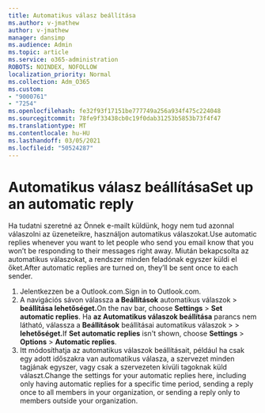```yaml
---
title: Automatikus válasz beállítása
ms.author: v-jmathew
author: v-jmathew
manager: dansimp
ms.audience: Admin
ms.topic: article
ms.service: o365-administration
ROBOTS: NOINDEX, NOFOLLOW
localization_priority: Normal
ms.collection: Adm_O365
ms.custom:
- "9000761"
- "7254"
ms.openlocfilehash: fe32f93f17151be777749a256a934f475c224048
ms.sourcegitcommit: 78fe9f33438cb0c19f0dab31253b5853b73f4f47
ms.translationtype: MT
ms.contentlocale: hu-HU
ms.lasthandoff: 03/05/2021
ms.locfileid: "50524287"
---
```

# <a name="set-up-an-automatic-reply"></a><span data-ttu-id="e2dcc-102">Automatikus válasz beállítása</span><span class="sxs-lookup"><span data-stu-id="e2dcc-102">Set up an automatic reply</span></span>

<span data-ttu-id="e2dcc-103">Ha tudatni szeretné az Önnek e-mailt küldünk, hogy nem tud azonnal válaszolni az üzeneteikre, használjon automatikus válaszokat.</span><span class="sxs-lookup"><span data-stu-id="e2dcc-103">Use automatic replies whenever you want to let people who send you email know that you won’t be responding to their messages right away.</span></span> <span data-ttu-id="e2dcc-104">Miután bekapcsolta az automatikus válaszokat, a rendszer minden feladónak egyszer küldi el őket.</span><span class="sxs-lookup"><span data-stu-id="e2dcc-104">After automatic replies are turned on, they’ll be sent once to each sender.</span></span>

1. <span data-ttu-id="e2dcc-105">Jelentkezzen be a Outlook.com.</span><span class="sxs-lookup"><span data-stu-id="e2dcc-105">Sign in to Outlook.com.</span></span>
2. <span data-ttu-id="e2dcc-106">A navigációs sávon válassza **a Beállítások** automatikus válaszok  >  **beállítása lehetőséget.**</span><span class="sxs-lookup"><span data-stu-id="e2dcc-106">On the nav bar, choose **Settings** > **Set automatic replies**.</span></span> <span data-ttu-id="e2dcc-107">Ha **az Automatikus válaszok beállítása** parancs nem látható, válassza a **Beállítások** beállításai automatikus válaszok  >    >  **lehetőséget.**</span><span class="sxs-lookup"><span data-stu-id="e2dcc-107">If **Set automatic replies** isn't shown, choose **Settings** > **Options** > **Automatic replies**.</span></span>
3. <span data-ttu-id="e2dcc-108">Itt módosíthatja az automatikus válaszok beállításait, például ha csak egy adott időszakra van automatikus válasza, a szervezet minden tagjának egyszer, vagy csak a szervezeten kívüli tagoknak küld választ.</span><span class="sxs-lookup"><span data-stu-id="e2dcc-108">Change the settings for your automatic replies here, including only having automatic replies for a specific time period, sending a reply once to all members in your organization, or sending a reply only to members outside your organization.</span></span>
